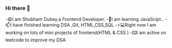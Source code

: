 ### Hi there 👋
-😄I am Shubham Dubey,a Frontend Developer.
-🌱I am learning JavaScipt..
-📫I have finished learning DSA ,Git, HTML,CSS,SQL
-⚡💻Right now I am working on lots of mini projects of frontend(HTML  & CSS )
-⌨️I am active on leetcode to improve my DSA

<!--
**iamskedy/iamskedy** is a ✨ _special_ ✨ repository because its `README.md` (this file) appears on your GitHub profile.

Here are some ideas to get you started:

- 🔭 I’m currently working on my Mini Projects of Frontend
- 🌱 I’m currently learning JavaScript
- 👯 I’m looking to collaborate on ...
- 🤔 I’m looking for help with ...
- 💬 Ask me about ...
- 📫 How to reach me: ...
- 😄 Pronouns: ...
- ⚡ Fun fact: ...
-->

